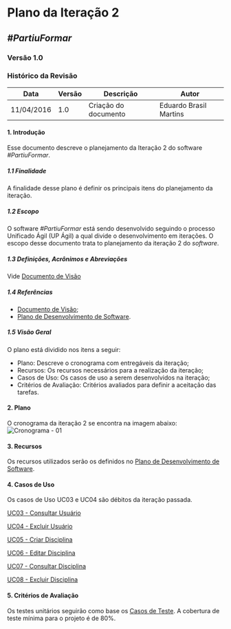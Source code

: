 # **Plano da Iteração 2**

##  ***#PartiuFormar***

### **Versão 1.0**

### Histórico da Revisão
Data|Versão|Descrição|Autor
----|------|---------|------------------
11/04/2016| 1.0 |Criação do documento|Eduardo Brasil Martins

#### 1.                  Introdução
Esse documento descreve o planejamento da Iteração 2 do software _#PartiuFormar_.

##### 1.1               Finalidade
A finalidade desse plano é definir os principais itens do planejamento da iteração.

##### 1.2               Escopo
O software _#PartiuFormar_ está sendo desenvolvido seguindo o processo Unificado Ágil (UP Ágil) a qual divide o desenvolvimento em iterações. O escopo desse documento trata to planejamento da iteração 2 do _software_.

##### 1.3               Definições, Acrônimos e Abreviações

Vide [Documento de Visão](https://github.com/vitornere/partiuformar/wiki/Documento-de-Vis%C3%A3o)

##### 1.4               Referências

* [Documento de Visão](https://github.com/vitornere/partiuformar/wiki/Documento-de-Vis%C3%A3o);
* [Plano de Desenvolvimento de Software](https://github.com/vitornere/partiuformar/wiki/Plano-de-Desenvolvimento-de-Software).


##### 1.5               Visão Geral
O plano está dividido nos itens a seguir:
* Plano: Descreve o cronograma com entregáveis da iteração;
* Recursos: Os recursos necessários para a realização da iteração; 
* Casos de Uso: Os casos de uso a serem desenvolvidos na iteração;
* Critérios de Avaliação: Critérios avaliados para definir a aceitação das tarefas.


#### 2.                  Plano
O cronograma da iteração 2 se encontra na imagem abaixo:
![Cronograma - 01](http://i.imgur.com/yKuCoVd.png)


#### 3.                  Recursos
Os recursos utilizados serão os definidos no [Plano de Desenvolvimento de Software](https://github.com/vitornere/partiuformar/wiki/Plano-de-Desenvolvimento-de-Software).

#### 4.                  Casos de Uso

Os casos de Uso UC03 e UC04 são débitos da iteração passada.

[UC03 - Consultar Usuário](https://github.com/vitornere/partiuformar/wiki/Especifica%C3%A7%C3%A3o-do-Caso-de-Uso-UC03---Consultar-Usu%C3%A1rio)

[UC04 - Excluir Usuário](https://github.com/vitornere/partiuformar/wiki/Especifica%C3%A7%C3%A3o-de-Caso-de-Uso-UC04---Excluir-Usu%C3%A1rio)

[UC05 - Criar Disciplina](https://github.com/vitornere/partiuformar/wiki/UC05---Criar-Disciplina)

[UC06 - Editar Disciplina](https://github.com/vitornere/partiuformar/wiki/UC06---Editar-Disciplina)

[UC07 - Consultar Disciplina](https://github.com/vitornere/partiuformar/wiki/UC07---Consultar-Disciplina)

[UC08 - Excluir Disciplina](https://github.com/vitornere/partiuformar/wiki/UC08---Excluir-Disciplina#uc08---excluir-disciplina)


#### 5.                  Critérios de Avaliação
Os testes unitários seguirão como base os [Casos de Teste](https://github.com/vitornere/partiuformar/wiki/Casos-de-teste).
A cobertura de teste mínima para o projeto é de 80%.